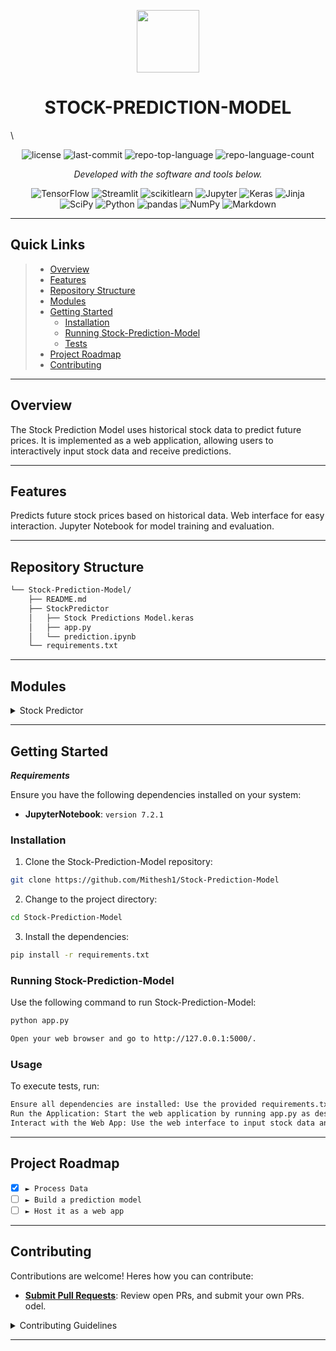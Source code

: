 <p align="center">
  <img src="https://img.icons8.com/external-tal-revivo-duo-tal-revivo/100/external-markdown-a-lightweight-markup-language-with-plain-text-formatting-syntax-logo-duo-tal-revivo.png" width="100" />
</p>
<p align="center">
    <h1 align="center">STOCK-PREDICTION-MODEL</h1>
</p>
\
<p align="center">
	<img src="https://img.shields.io/github/license/Mithesh1/Stock-Prediction-Model?style=flat&color=0080ff" alt="license">
	<img src="https://img.shields.io/github/last-commit/Mithesh1/Stock-Prediction-Model?style=flat&logo=git&logoColor=white&color=0080ff" alt="last-commit">
	<img src="https://img.shields.io/github/languages/top/Mithesh1/Stock-Prediction-Model?style=flat&color=0080ff" alt="repo-top-language">
	<img src="https://img.shields.io/github/languages/count/Mithesh1/Stock-Prediction-Model?style=flat&color=0080ff" alt="repo-language-count">
<p>
<p align="center">
		<em>Developed with the software and tools below.</em>
</p>
<p align="center">
	<img src="https://img.shields.io/badge/TensorFlow-FF6F00.svg?style=flat&logo=TensorFlow&logoColor=white" alt="TensorFlow">
	<img src="https://img.shields.io/badge/Streamlit-FF4B4B.svg?style=flat&logo=Streamlit&logoColor=white" alt="Streamlit">
	<img src="https://img.shields.io/badge/scikitlearn-F7931E.svg?style=flat&logo=scikit-learn&logoColor=white" alt="scikitlearn">
	<img src="https://img.shields.io/badge/Jupyter-F37626.svg?style=flat&logo=Jupyter&logoColor=white" alt="Jupyter">
	<img src="https://img.shields.io/badge/Keras-D00000.svg?style=flat&logo=Keras&logoColor=white" alt="Keras">
	<img src="https://img.shields.io/badge/Jinja-B41717.svg?style=flat&logo=Jinja&logoColor=white" alt="Jinja">
	<br>
	<img src="https://img.shields.io/badge/SciPy-8CAAE6.svg?style=flat&logo=SciPy&logoColor=white" alt="SciPy">
	<img src="https://img.shields.io/badge/Python-3776AB.svg?style=flat&logo=Python&logoColor=white" alt="Python">
	<img src="https://img.shields.io/badge/pandas-150458.svg?style=flat&logo=pandas&logoColor=white" alt="pandas">
	<img src="https://img.shields.io/badge/NumPy-013243.svg?style=flat&logo=NumPy&logoColor=white" alt="NumPy">
	<img src="https://img.shields.io/badge/Markdown-000000.svg?style=flat&logo=Markdown&logoColor=white" alt="Markdown">
</p>
<hr>

##  Quick Links

> - [ Overview](#-overview)
> - [ Features](#-features)
> - [ Repository Structure](#-repository-structure)
> - [ Modules](#-modules)
> - [ Getting Started](#-getting-started)
>   - [ Installation](#-installation)
>   - [ Running Stock-Prediction-Model](#-running-Stock-Prediction-Model)
>   - [ Tests](#-tests)
> - [ Project Roadmap](#-project-roadmap)
> - [ Contributing](#-contributing)


---

##  Overview

The Stock Prediction Model uses historical stock data to predict future prices. It is implemented as a web application, allowing users to interactively input stock data and receive predictions.

---

##  Features

Predicts future stock prices based on historical data.
Web interface for easy interaction.
Jupyter Notebook for model training and evaluation.

---

##  Repository Structure

```sh
└── Stock-Prediction-Model/
    ├── README.md
    ├── StockPredictor
    │   ├── Stock Predictions Model.keras
    │   ├── app.py
    │   └── prediction.ipynb
    └── requirements.txt
```

---

##  Modules

<details closed><summary>Stock Predictor </summary> <summary>Contains the main application files including the Keras model, application script, and Jupyter Notebook.</summary>


| File                                                                                                               | Summary                                                     |
| ---                                                                                                                | ---                                                         |
| [prediction.ipynb](https://github.com/Mithesh1/Stock-Prediction-Model/blob/master/StockPredictor/prediction.ipynb) | HTTP error 401 for prompt `StockPredictor/prediction.ipynb` |
| [app.py](https://github.com/Mithesh1/Stock-Prediction-Model/blob/master/StockPredictor/app.py)                     | HTTP error 401 for prompt `StockPredictor/app.py`           |

</details>

---

##  Getting Started

***Requirements***

Ensure you have the following dependencies installed on your system:

* **JupyterNotebook**: `version 7.2.1`

###  Installation

1. Clone the Stock-Prediction-Model repository:

```sh
git clone https://github.com/Mithesh1/Stock-Prediction-Model
```

2. Change to the project directory:

```sh
cd Stock-Prediction-Model
```

3. Install the dependencies:

```sh
pip install -r requirements.txt
```

###  Running Stock-Prediction-Model

Use the following command to run Stock-Prediction-Model:

```sh
python app.py
```
```sh
Open your web browser and go to http://127.0.0.1:5000/.
```

###  Usage

To execute tests, run:

```sh
Ensure all dependencies are installed: Use the provided requirements.txt file to install necessary Python libraries.
Run the Application: Start the web application by running app.py as described in the setup instructions.
Interact with the Web App: Use the web interface to input stock data and generate predictions.
```

---

##  Project Roadmap

- [X] `► Process Data`
- [ ] `► Build a prediction model`
- [ ] `► Host it as a web app`

---

##  Contributing

Contributions are welcome! Heres how you can contribute:

- **[Submit Pull Requests](https://github.com/Mithesh1/Stock-Prediction-Model/blob/main/CONTRIBUTING.md)**: Review open PRs, and submit your own PRs.
odel.

<details closed>
    <summary>Contributing Guidelines</summary>

1. **Fork the Repository**: Start by forking the project repository to your GitHub account.
2. **Clone Locally**: Clone the forked repository to your local machine using a Git client.
   ```sh
   git clone https://github.com/Mithesh1/Stock-Prediction-Model
   ```
3. **Create a New Branch**: Always work on a new branch, giving it a descriptive name.
   ```sh
   git checkout -b new-feature-x
   ```
4. **Make Your Changes**: Develop and test your changes locally.
5. **Commit Your Changes**: Commit with a clear message describing your updates.
   ```sh
   git commit -m 'Implemented new feature x.'
   ```
6. **Push to GitHub**: Push the changes to your forked repository.
   ```sh
   git push origin new-feature-x
   ```
7. **Submit a Pull Request**: Create a PR against the original project repository. Clearly describe the changes and their motivations.

Once your PR is reviewed and approved, it will be merged into the main branch.

</details>

---

